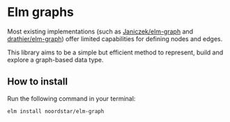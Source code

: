 # Elm graphs

Most existing implementations (such as
[Janiczek/elm-graph](https://package.elm-lang.org/packages/Janiczek/elm-graph/latest/) and
[drathier/elm-graph](https://package.elm-lang.org/packages/drathier/elm-graph/latest/))
offer limited capabilities for defining nodes and edges.

This library aims to be a simple but efficient method to represent, build and
explore a graph-based data type.

## How to install

Run the following command in your terminal:

```sh
elm install noordstar/elm-graph
```
